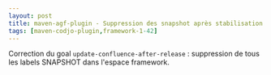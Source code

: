 ```yaml
---
layout: post
title: maven-agf-plugin - Suppression des snapshot après stabilisation
tags: [maven-codjo-plugin,framework-1-42]
---
```

Correction du goal ```update-confluence-after-release``` : suppression de tous les labels SNAPSHOT dans l'espace framework.
